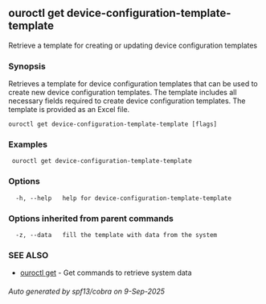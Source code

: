 ## ouroctl get device-configuration-template-template

Retrieve a template for creating or updating device configuration templates

### Synopsis

Retrieves a template for device configuration templates that can be used to create new device configuration templates.
The template includes all necessary fields required to create device configuration templates.
The template is provided as an Excel file.

```
ouroctl get device-configuration-template-template [flags]
```

### Examples

```
 ouroctl get device-configuration-template-template
```

### Options

```
  -h, --help   help for device-configuration-template-template
```

### Options inherited from parent commands

```
  -z, --data   fill the template with data from the system
```

### SEE ALSO

* [ouroctl get](ouroctl_get.md)	 - Get commands to retrieve system data

###### Auto generated by spf13/cobra on 9-Sep-2025
